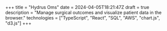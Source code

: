 +++
title = "Hydrus Oms"
date = 2024-04-05T18:21:47Z
draft = true
description = "Manage surgical outcomes and visualize patient data in the browser."
technologies = ["TypeScript", "React", "SQL", "AWS", "chart.js", "d3.js"]
+++